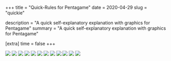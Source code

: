 +++
title = "Quick-Rules for Pentagame"
date = 2020-04-29
slug = "quickie"

description = "A quick self-explanatory explanation with graphics for Pentagame"
summary = "A quick self-explanatory explanation with graphics for Pentagame"

[extra]
time = false
+++

<div class="text-center">
    <img
        src="https://pentagame.org/rules-png-web/Pentagame_Rulesheets_01.png"
        class="img-fluid"
    />
    <img
        src="https://pentagame.org/rules-png-web/Pentagame_Rulesheets_02.png"
        class="img-fluid"
    />
    <img
        src="https://pentagame.org/rules-png-web/Pentagame_Rulesheets_03.png"
        class="img-fluid"
    />
    <img
        src="https://pentagame.org/rules-png-web/Pentagame_Rulesheets_04.png"
        class="img-fluid"
    />
    <img
        src="https://pentagame.org/rules-png-web/Pentagame_Rulesheets_05.png"
        class="img-fluid"
    />
    <img
        src="https://pentagame.org/rules-png-web/Pentagame_Rulesheets_06.png"
        class="img-fluid"
    />
    <img
        src="https://pentagame.org/rules-png-web/Pentagame_Rulesheets_07.png"
        class="img-fluid"
    />
    <img
        src="https://pentagame.org/rules-png-web/Pentagame_Rulesheets_08.png"
        class="img-fluid"
    />
    <img
        src="https://pentagame.org/rules-png-web/Pentagame_Rulesheets_09.png"
        class="img-fluid"
    />
    <img
        src="https://pentagame.org/rules-png-web/Pentagame_Rulesheets_10.png"
        class="img-fluid"
    />
    <img
        src="https://pentagame.org/rules-png-web/Pentagame_Rulesheets_11.png"
        class="img-fluid"
    />
    <img
        src="https://pentagame.org/rules-png-web/Pentagame_Rulesheets_12.png"
        class="img-fluid"
    />
</div>

